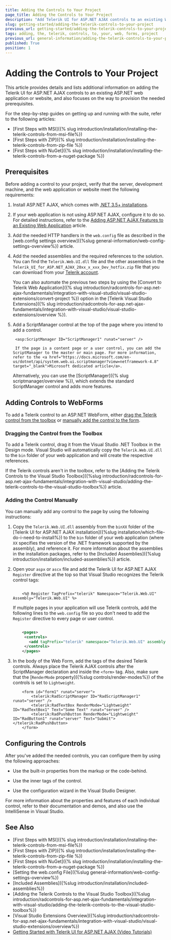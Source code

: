 ```yaml
---
title: Adding the Controls to Your Project
page_title: Adding the Controls to Your Project
description: "Add Telerik UI for ASP.NET AJAX controls to an existing Web Forms project."
slug: getting-started/adding-the-telerik-controls-to-your-project
previous_url: getting-started/adding-the-telerik-controls-to-your-project
tags: adding, the, telerik, controls, to, your, web, forms, project
previous_url: general-information/adding-the-telerik-controls-to-your-project
published: True
position: 1
---
```


# Adding the Controls to Your Project

This article provides details and lists additional information on adding the Telerik UI for ASP.NET AJAX controls to an existing ASP.NET web application or website, and also focuses on the way to provision the needed prerequisites.

For the step-by-step guides on getting up and running with the suite, refer to the following articles:

* [First Steps with MSI]({% slug introduction/installation/installing-the-telerik-controls-from-msi-file%})
* [First Steps with ZIP]({% slug introduction/installation/installing-the-telerik-controls-from-zip-file %})
* [First Steps with NuGet]({% slug introduction/installation/installing-the-telerik-controls-from-a-nuget-package %})

## Prerequisites

Before adding a control to your project, verify that the server, development machine, and the web application or website meet the following requirements:

1. Install ASP.NET AJAX, which comes with <a href="https://www.microsoft.com/net/download/dotnet-framework-runtime" target="_blank">.NET 3.5+ installations</a>.

1. If your web application is not using ASP.NET AJAX, configure it to do so. For detailed instructions, refer to the <a href="https://docs.microsoft.com/en-us/aspnet/web-forms/videos/aspnet-ajax/how-do-i-add-aspnet-ajax-features-to-an-existing-web-application" target="_blank">Adding ASP.NET AJAX Features to an Existing Web Application</a> article.

1. Add the needed HTTP handlers in the `web.config` file as described in the [web.config settings overview]({%slug general-information/web-config-settings-overview%}) article.

1. Add the needed assemblies and the required references to the solution. You can find the `Telerik.Web.UI.dll` file and the other assemblies in the `Telerik_UI_for_ASP.NET_AJAX_20xx_x_xxx_Dev_hotfix.zip` file that you can download from your [Telerik account](https://www.telerik.com/account/product-download?product=RCAJAX).

    You can also automate the previous two steps by using the [Convert to Telerik Web Application]({% slug introduction/radcontrols-for-asp.net-ajax-fundamentals/integration-with-visual-studio/visual-studio-extensions/convert-project %}) option in the [Telerik Visual Studio Extensions]({% slug introduction/radcontrols-for-asp.net-ajax-fundamentals/integration-with-visual-studio/visual-studio-extensions/overview %}).

1. Add a ScriptManager control at the top of the page where you intend to add a control.

		<asp:ScriptManager ID="ScriptManager1" runat="server" />				

		If the page is a content page or a user control, you can add the ScriptManager to the master or main page. For more information, refer to the <a href="https://docs.microsoft.com/en-us/dotnet/api/system.web.ui.scriptmanager?view=netframework-4.8" target="_blank">Microsoft dedicated article</a>.

    Alternatively, you can use the [ScriptManager]({% slug scriptmanager/overview %}), which extends the standard ScriptManager control and adds more features.

## Adding Controls to WebForms

To add a Telerik control to an ASP.NET WebForm, either [drag the Telerik control from the toolbox](#dragging-the-control-from-the-toolbox) or [manually add the control to the form](#adding-the-control-manually).

### Dragging the Control from the Toolbox

To add a Telerik control, drag it from the Visual Studio .NET Toolbox in the Design mode. Visual Studio will automatically copy the `Telerik.Web.UI.dll` to the `bin` folder of your web application and will create the respective references.

If the Telerik controls aren't in the toolbox, refer to the [Adding the Telerik Controls to the Visual Studio Toolbox]({%slug introduction/radcontrols-for-asp.net-ajax-fundamentals/integration-with-visual-studio/adding-the-telerik-controls-to-the-visual-studio-toolbox%}) article.

### Adding the Control Manually

You can manually add any control to the page by using the following instructions:

1. Copy the `Telerik.Web.UI.dll` assembly from the `binXX` folder of the [Telerik UI for ASP.NET AJAX installation]({%slug installation/which-file-do-i-need-to-install%}) to the `bin` folder of your web application (where `XX` specifies the version of the .NET framework supported by the assembly), and reference it. For more information about the assemblies in the installation packages, refer to the [Included Assemblies]({%slug introduction/installation/included-assemblies%}) article.

1. Open your `aspx` or `ascx` file and add the Telerik UI for ASP.NET AJAX `Register` directive at the top so that Visual Studio recognizes the Telerik control tags:

	````ASP.NET

		<%@ Register TagPrefix="telerik" Namespace="Telerik.Web.UI" Assembly="Telerik.Web.UI" %>
	````

	If multiple pages in your application will use Telerik controls, add the following lines to the `web.config` file so you don't need to add the `Register` directive to every page or user control.

	````XML

		<pages>
		 <controls>
		   <add tagPrefix="telerik" namespace="Telerik.Web.UI" assembly="Telerik.Web.UI" />
		 </controls>
		</pages>   
	````

1. In the body of the Web Form, add the tags of the desired Telerik controls. Always place the Telerik AJAX controls after the ScriptManager declaration and inside the `<form>` tag. Also, make sure that the [`RenderMode` property]({%slug controls/render-modes%}) of the controls is set to `Lightweight`.

	````ASP.NET
		<form id="form1" runat="server">
			<telerik:RadScriptManager ID="RadScriptManager1" runat="server" />
			<telerik:RadTextBox RenderMode="Lightweight" ID="RadTextBox1" Text="Some Text" runat="server" />
			<telerik:RadPushButton RenderMode="Lightweight" ID="RadButton1" runat="server" Text="Submit"></telerik:RadPushButton>
		</form>
	````

## Configuring the Controls

After you've added the needed controls, you can configure them by using the following approaches:

* Use the built-in properties from the markup or the code-behind.

* Use the inner tags of the control.

* Use the configuration wizard in the Visual Studio Designer.

For more information about the properties and features of each individual control, refer to their documentation and demos, and also use the IntelliSense in Visual Studio.

## See Also

* [First Steps with MSI]({% slug introduction/installation/installing-the-telerik-controls-from-msi-file%})
* [First Steps with ZIP]({% slug introduction/installation/installing-the-telerik-controls-from-zip-file %})
* [First Steps with NuGet]({% slug introduction/installation/installing-the-telerik-controls-from-a-nuget-package %})
* [Setting the web.config File]({%slug general-information/web-config-settings-overview%})
* [Included Assemblies]({%slug introduction/installation/included-assemblies%})
* [Adding the Telerik Controls to the Visual Studio Toolbox]({%slug introduction/radcontrols-for-asp.net-ajax-fundamentals/integration-with-visual-studio/adding-the-telerik-controls-to-the-visual-studio-toolbox%})
* [Visual Studio Extensions Overview]({%slug introduction/radcontrols-for-asp.net-ajax-fundamentals/integration-with-visual-studio/visual-studio-extensions/overview%})
* [Getting Started with Telerik UI for ASP.NET AJAX (Video Tutorials)](https://learn.telerik.com/learn/course/external/view/elearning/5/telerik-ui-for-aspnet-ajax)
